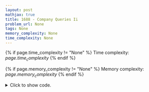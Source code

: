 ```yaml
---
layout: post
mathjax: true
title: 1688 - Company Queries Ii
problem_url: None
tags: None
memory_complexity: None
time_complexity: None
---
```




{% if page.time_complexity != "None" %}
Time complexity: ${{ page.time_complexity }}$
{% endif %}

{% if page.memory_complexity != "None" %}
Memory complexity: ${{ page.memory_complexity }}$
{% endif %}

<details>
<summary>
<p style="display:inline">Click to show code.</p>
</summary>
```cpp
{% raw %}
using namespace std;
using ll = long long;
using ii = pair<int, int>;
using vi = vector<int>;
template <typename InputIterator,
          typename T = typename iterator_traits<InputIterator>::value_type>
void read_n(InputIterator it, int n)
{
    copy_n(istream_iterator<T>(cin), n, it);
}
template <typename InputIterator,
          typename T = typename iterator_traits<InputIterator>::value_type>
void write(InputIterator first, InputIterator last, const char *delim = "\n")
{
    copy(first, last, ostream_iterator<T>(cout, delim));
}
int const NMAX = 2e5 + 11;
int const LMAX = 20;
int const BITS = sizeof(int) * 8;
int n, timer, tin[NMAX], tout[NMAX], up[NMAX][LMAX];
vi g[NMAX];
void dfs(int u, int p)
{
    tin[u] = ++timer;
    up[u][0] = p;
    for (int i = 1; i < LMAX; ++i)
        up[u][i] = up[up[u][i - 1]][i - 1];
    for (int v : g[u])
        if (v != p)
            dfs(v, u);
    tout[u] = ++timer;
}
bool is_ancestor(int u, int v)
{
    return tin[u] <= tin[v] and tout[u] >= tout[v];
}
int lca(int u, int v)
{
    if (is_ancestor(u, v))
        return u;
    if (is_ancestor(v, u))
        return v;
    for (int i = LMAX - 1; i >= 0; --i)
    {
        if (!is_ancestor(up[u][i], v))
            u = up[u][i];
    }
    return up[u][0];
}
int main(void)
{
    ios::sync_with_stdio(false), cin.tie(NULL);
    int q;
    cin >> n >> q;
    for (int i = 2; i <= n; ++i)
    {
        int ei;
        cin >> ei;
        g[ei].push_back(i);
        g[i].push_back(ei);
    }
    dfs(1, 1);
    while (q--)
    {
        int u, v;
        cin >> u >> v;
        cout << lca(u, v) << endl;
    }
    return 0;
}

{% endraw %}
```
</details>

